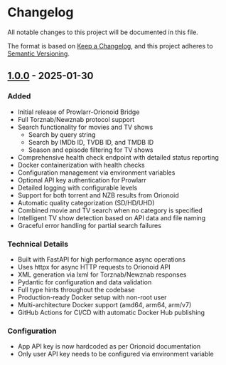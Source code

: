 # Changelog

All notable changes to this project will be documented in this file.

The format is based on [Keep a Changelog](https://keepachangelog.com/en/1.0.0/),
and this project adheres to [Semantic Versioning](https://semver.org/spec/v2.0.0.html).

## [1.0.0] - 2025-01-30

### Added
- Initial release of Prowlarr-Orionoid Bridge
- Full Torznab/Newznab protocol support
- Search functionality for movies and TV shows
  - Search by query string
  - Search by IMDb ID, TVDB ID, and TMDB ID
  - Season and episode filtering for TV shows
- Comprehensive health check endpoint with detailed status reporting
- Docker containerization with health checks
- Configuration management via environment variables
- Optional API key authentication for Prowlarr
- Detailed logging with configurable levels
- Support for both torrent and NZB results from Orionoid
- Automatic quality categorization (SD/HD/UHD)
- Combined movie and TV search when no category is specified
- Intelligent TV show detection based on API data and file naming
- Graceful error handling for partial search failures

### Technical Details
- Built with FastAPI for high performance async operations
- Uses httpx for async HTTP requests to Orionoid API
- XML generation via lxml for Torznab/Newznab responses
- Pydantic for configuration and data validation
- Full type hints throughout the codebase
- Production-ready Docker setup with non-root user
- Multi-architecture Docker support (amd64, arm64, arm/v7)
- GitHub Actions for CI/CD with automatic Docker Hub publishing

### Configuration
- App API key is now hardcoded as per Orionoid documentation
- Only user API key needs to be configured via environment variable

[1.0.0]: https://github.com/jamtur01/prowlarr-orionoid/releases/tag/v1.0.0